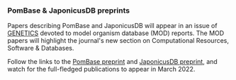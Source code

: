### PomBase & JaponicusDB preprints
<!-- pombase_flags: frontpage -->
<!-- newsfeed_thumbnail: pombelist.png -->

Papers describing PomBase and JaponicusDB will appear in an issue of
[GENETICS](https://academic.oup.com/genetics/) devoted to model
organism database (MOD) reports. The MOD papers will highlight the
journal's new section on Computational Resources, Software &
Databases.

Follow the links to the [PomBase
preprint](https://www.biorxiv.org/content/10.1101/2021.09.07.459264v1.full)
and [JaponicusDB
preprint](https://www.biorxiv.org/content/10.1101/2021.09.23.461587v1),
and watch for the full-fledged publications to appear in March 2022.
